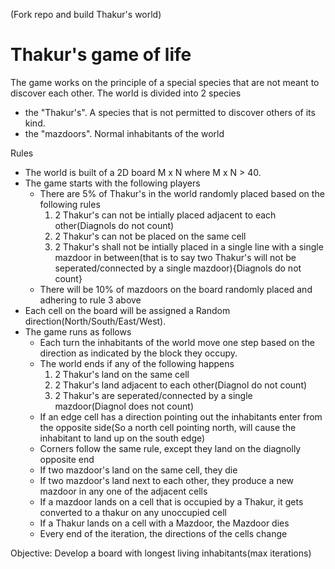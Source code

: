 (Fork repo and build Thakur's world)

Thakur's game of life
=====================

The game works on the principle of a special species that are not meant to discover each other. 
The world is divided into 2 species
* the "Thakur's". A species that is not permitted to discover others of its kind. 
* the "mazdoors". Normal inhabitants of the world


Rules
* The world is built of a 2D board M x N where M x N > 40.
* The game starts with the following players
	* There are 5% of Thakur's in the world randomly placed based on the following rules
		1. 2 Thakur's can not be intially placed adjacent to each other(Diagnols do not count)
		2. 2 Thakur's can not be placed on the same cell
		3. 2 Thakur's shall not be intially placed in a single line with a single mazdoor in between(that is to say two Thakur's will not be seperated/connected by a single mazdoor){Diagnols do not count}
	*  There will be 10% of mazdoors on the board randomly placed and adhering to rule 3 above
* Each cell on the board will be assigned a Random direction(North/South/East/West).
* The game runs as follows
	* Each turn the inhabitants of the world move one step based on the direction as indicated by the block they occupy.
	* The world ends if any of the following happens
		1. 2 Thakur's land on the same cell
		2. 2 Thakur's land adjacent to each other(Diagnol do not count)
		3. 2 Thakur's are seperated/connected by a single mazdoor(Diagnol does not count)
	* If an edge cell has a direction pointing out the inhabitants enter from the opposite side(So a north cell pointing north, will cause the inhabitant to land up on the south edge)
	* Corners follow the same rule, except they land on the diagnolly opposite end
	* If two mazdoor's land on the same cell, they die
	* If two mazdoor's land next to each other, they produce a new mazdoor in any one of the adjacent cells
	* If a mazdoor lands on a cell that is occupied by a Thakur, it gets converted to a thakur on any unoccupied cell
	* If a Thakur lands on a cell with a Mazdoor, the Mazdoor dies
	* Every end of the iteration, the directions of the cells change

Objective: Develop a board with longest living inhabitants(max iterations)
